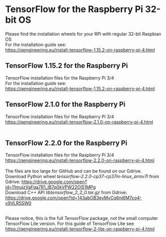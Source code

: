 # TensorFlow for the Raspberry Pi 32-bit OS
Please find the installation wheels for your RPi with regular 32-bit Raspbian OS <br/>
For the installation guide see: <br/>
https://qengineering.eu/install-tensorflow-1.15.2-on-raspberry-pi-4.html <br/>
## TensorFlow 1.15.2 for the Raspberry Pi
TensorFlow installation files for the Raspberry Pi 3/4 <br/>
For the installation guide see: <br/>
https://qengineering.eu/install-tensorflow-1.15.2-on-raspberry-pi-4.html <br/>
## TensorFlow 2.1.0 for the Raspberry Pi
TensorFlow installation files for the Raspberry Pi 3/4 <br/>
https://qengineering.eu/install-tensorflow-2.1.0-on-raspberry-pi-4.html <br/> <br/>
## TensorFlow 2.2.0 for the Raspberry Pi
TensorFlow installation files for the Raspberry Pi 3/4 <br/>
https://qengineering.eu/install-tensorflow-2.2.0-on-raspberry-pi-4.html <br/><br/>
The files are too large for GitHub and can be found on our Gdrive.<br/>
Download Python wheel _tensorflow-2.2.0-cp37-cp37m-linux_armv7l_ from Gdrive: https://drive.google.com/open?id=11mujzVaFqa7R1_lB7q0kVPW22Ol51MPg <br/>
Download C++ API _libtensorflow_2_2_0.tar.gz_ from Gdrive: https://drive.google.com/open?id=143abOB3eyMvCq6nj6M7co4-v9VLR5SW0 <br/><br/>

Please notice, this is the full TensorFlow package, not the small computer TensorFlow Lite version.
For this guide of TensorFlow Lite see https://qengineering.eu/install-tensorflow-2-lite-on-raspberry-pi-4.html <br/>
<br/>
